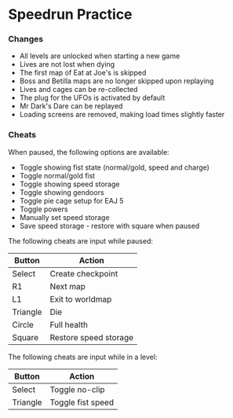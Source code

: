 # Speedrun Practice

### Changes
- All levels are unlocked when starting a new game
- Lives are not lost when dying
- The first map of Eat at Joe's is skipped
- Boss and Betilla maps are no longer skipped upon replaying
- Lives and cages can be re-collected
- The plug for the UFOs is activated by default
- Mr Dark's Dare can be replayed
- Loading screens are removed, making load times slightly faster

### Cheats
When paused, the following options are available:
- Toggle showing fist state (normal/gold, speed and charge)
- Toggle normal/gold fist
- Toggle showing speed storage
- Toggle showing gendoors
- Toggle pie cage setup for EAJ 5
- Toggle powers
- Manually set speed storage
- Save speed storage - restore with square when paused

The following cheats are input while paused:

| **Button** | **Action**            |
|------------|-----------------------|
| Select     | Create checkpoint     |
| R1         | Next map              |
| L1         | Exit to worldmap      |
| Triangle   | Die                   |
| Circle     | Full health           |
| Square     | Restore speed storage |

The following cheats are input while in a level:

| **Button** | **Action**        |
|------------|-------------------|
| Select     | Toggle no-clip    |
| Triangle   | Toggle fist speed |
